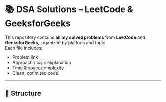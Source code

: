 # 📚 DSA Solutions – LeetCode & GeeksforGeeks

This repository contains **all my solved problems** from **LeetCode** and **GeeksforGeeks**, organized by platform and topic.  
Each file includes:
- Problem link
- Approach / logic explanation
- Time & space complexity
- Clean, optimized code

---

## 📂 Structure

